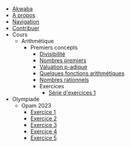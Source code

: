 - [Akwaba](index.md)
- [A propos](about.md)
- [Navigation](navigation.md)
- [Contribuer](support.md)
- Cours
     - Arithmétique
        - Premiers concepts
            - [Divisibilité](course/nt/first-concepts/divisibility.md)
            - [Nombres premiers](course/nt/first-concepts/prime-numbers.md)
            - [Valuation p-adique](course/nt/first-concepts/p-adic-valuation.md)
            - [Quelques fonctions arithmétiques](course/nt/first-concepts/some-arithm-functions.md)
            - [Nombres rationnels](course/nt/first-concepts/rationnals-numbers.md)
            - Exercices
                - [Série d'exercices 1](course/nt/first-concepts/exercises/exercises-first-sequence.md)
- Olympiade
    - Opam 2023
        - [Exercice 1](opam/opam-2023/exercise-1.md)
        - [Exercice 2](opam/opam-2023/exercise-2.md)
        - [Exercice 3](opam/opam-2023/exercise-3.md)
        - [Exercice 4](opam/opam-2023/exercise-4.md)
        - [Exercice 5](opam/opam-2023/exercise-5.md)
